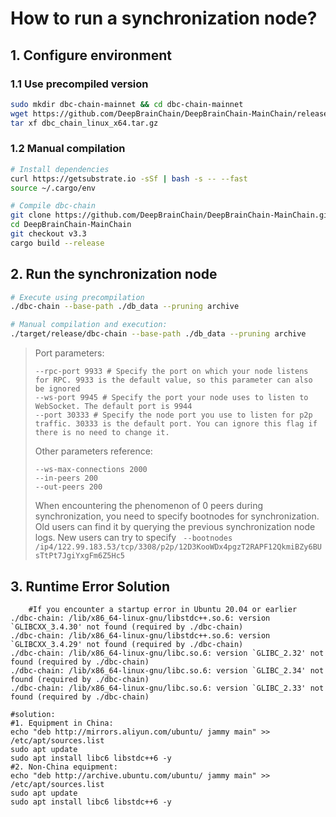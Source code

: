 # How to run a synchronization node?


## 1. Configure environment

### 1.1 Use precompiled version

```bash
sudo mkdir dbc-chain-mainnet && cd dbc-chain-mainnet
wget https://github.com/DeepBrainChain/DeepBrainChain-MainChain/releases/download/v3.3/dbc_chain_linux_x64.tar.gz -O dbc_chain_linux_x64.tar.gz
tar xf dbc_chain_linux_x64.tar.gz 
```

### 1.2 Manual compilation

```bash
# Install dependencies
curl https://getsubstrate.io -sSf | bash -s -- --fast
source ~/.cargo/env

# Compile dbc-chain
git clone https://github.com/DeepBrainChain/DeepBrainChain-MainChain.git
cd DeepBrainChain-MainChain
git checkout v3.3
cargo build --release
```

## 2. Run the synchronization node

```bash
# Execute using precompilation
./dbc-chain --base-path ./db_data --pruning archive
```

```bash
# Manual compilation and execution:
./target/release/dbc-chain --base-path ./db_data --pruning archive
```

> Port parameters:
>
> ```
> --rpc-port 9933 # Specify the port on which your node listens for RPC. 9933 is the default value, so this parameter can also be ignored
> --ws-port 9945 # Specify the port your node uses to listen to WebSocket. The default port is 9944
> --port 30333 # Specify the node port you use to listen for p2p traffic. 30333 is the default port. You can ignore this flag if there is no need to change it.
> ```
>
> Other parameters reference:
>
> ```
> --ws-max-connections 2000
> --in-peers 200
> --out-peers 200
> ```
>
> When encountering the phenomenon of 0 peers during synchronization, you need to specify bootnodes for synchronization. Old users can find it by querying the previous synchronization node logs. New users can try to specify
> ```` --bootnodes /ip4/122.99.183.53/tcp/3308/p2p/12D3KooWDx4pgzT2RAPF12QkmiBZy6BUsTtPt7JgiYxgFm6Z5Hc5````

## 3. Runtime Error Solution

```shell
	#If you encounter a startup error in Ubuntu 20.04 or earlier
./dbc-chain: /lib/x86_64-linux-gnu/libstdc++.so.6: version `GLIBCXX_3.4.30' not found (required by ./dbc-chain)
./dbc-chain: /lib/x86_64-linux-gnu/libstdc++.so.6: version `GLIBCXX_3.4.29' not found (required by ./dbc-chain)
./dbc-chain: /lib/x86_64-linux-gnu/libc.so.6: version `GLIBC_2.32' not found (required by ./dbc-chain)
./dbc-chain: /lib/x86_64-linux-gnu/libc.so.6: version `GLIBC_2.34' not found (required by ./dbc-chain)
./dbc-chain: /lib/x86_64-linux-gnu/libc.so.6: version `GLIBC_2.33' not found (required by ./dbc-chain)

#solution:
#1. Equipment in China:
echo "deb http://mirrors.aliyun.com/ubuntu/ jammy main" >> /etc/apt/sources.list
sudo apt update
sudo apt install libc6 libstdc++6 -y
#2. Non-China equipment:
echo "deb http://archive.ubuntu.com/ubuntu/ jammy main" >> /etc/apt/sources.list
sudo apt update
sudo apt install libc6 libstdc++6 -y
```
